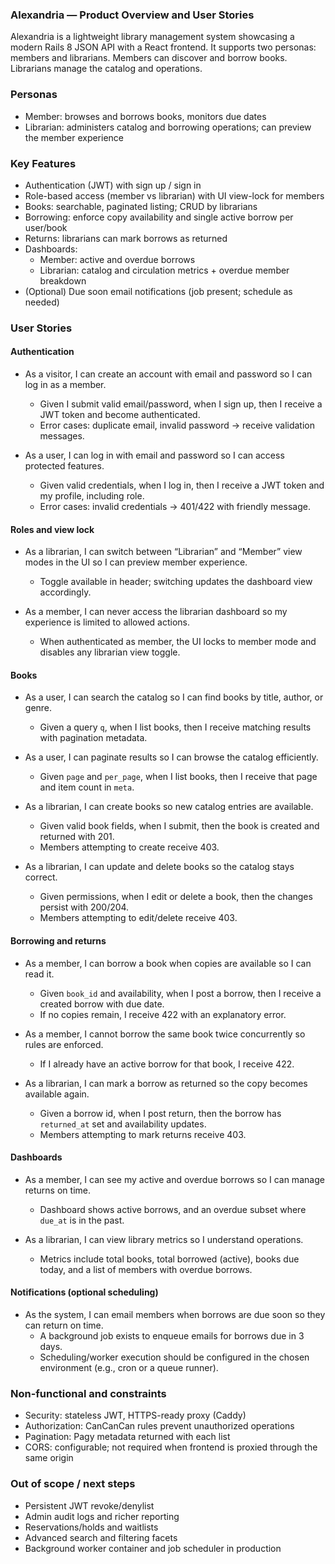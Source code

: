 ### Alexandria — Product Overview and User Stories

Alexandria is a lightweight library management system showcasing a modern Rails 8 JSON API with a React frontend. It supports two personas: members and librarians. Members can discover and borrow books. Librarians manage the catalog and operations.

### Personas

- Member: browses and borrows books, monitors due dates
- Librarian: administers catalog and borrowing operations; can preview the member experience

### Key Features

- Authentication (JWT) with sign up / sign in
- Role-based access (member vs librarian) with UI view-lock for members
- Books: searchable, paginated listing; CRUD by librarians
- Borrowing: enforce copy availability and single active borrow per user/book
- Returns: librarians can mark borrows as returned
- Dashboards:
  - Member: active and overdue borrows
  - Librarian: catalog and circulation metrics + overdue member breakdown
- (Optional) Due soon email notifications (job present; schedule as needed)

### User Stories

#### Authentication

- As a visitor, I can create an account with email and password so I can log in as a member.
  - Given I submit valid email/password, when I sign up, then I receive a JWT token and become authenticated.
  - Error cases: duplicate email, invalid password → receive validation messages.

- As a user, I can log in with email and password so I can access protected features.
  - Given valid credentials, when I log in, then I receive a JWT token and my profile, including role.
  - Error cases: invalid credentials → 401/422 with friendly message.

#### Roles and view lock

- As a librarian, I can switch between “Librarian” and “Member” view modes in the UI so I can preview member experience.
  - Toggle available in header; switching updates the dashboard view accordingly.

- As a member, I can never access the librarian dashboard so my experience is limited to allowed actions.
  - When authenticated as member, the UI locks to member mode and disables any librarian view toggle.

#### Books

- As a user, I can search the catalog so I can find books by title, author, or genre.
  - Given a query `q`, when I list books, then I receive matching results with pagination metadata.

- As a user, I can paginate results so I can browse the catalog efficiently.
  - Given `page` and `per_page`, when I list books, then I receive that page and item count in `meta`.

- As a librarian, I can create books so new catalog entries are available.
  - Given valid book fields, when I submit, then the book is created and returned with 201.
  - Members attempting to create receive 403.

- As a librarian, I can update and delete books so the catalog stays correct.
  - Given permissions, when I edit or delete a book, then the changes persist with 200/204.
  - Members attempting to edit/delete receive 403.

#### Borrowing and returns

- As a member, I can borrow a book when copies are available so I can read it.
  - Given `book_id` and availability, when I post a borrow, then I receive a created borrow with due date.
  - If no copies remain, I receive 422 with an explanatory error.

- As a member, I cannot borrow the same book twice concurrently so rules are enforced.
  - If I already have an active borrow for that book, I receive 422.

- As a librarian, I can mark a borrow as returned so the copy becomes available again.
  - Given a borrow id, when I post return, then the borrow has `returned_at` set and availability updates.
  - Members attempting to mark returns receive 403.

#### Dashboards

- As a member, I can see my active and overdue borrows so I can manage returns on time.
  - Dashboard shows active borrows, and an overdue subset where `due_at` is in the past.

- As a librarian, I can view library metrics so I understand operations.
  - Metrics include total books, total borrowed (active), books due today, and a list of members with overdue borrows.

#### Notifications (optional scheduling)

- As the system, I can email members when borrows are due soon so they can return on time.
  - A background job exists to enqueue emails for borrows due in 3 days.
  - Scheduling/worker execution should be configured in the chosen environment (e.g., cron or a queue runner).

### Non-functional and constraints

- Security: stateless JWT, HTTPS-ready proxy (Caddy)
- Authorization: CanCanCan rules prevent unauthorized operations
- Pagination: Pagy metadata returned with each list
- CORS: configurable; not required when frontend is proxied through the same origin

### Out of scope / next steps

- Persistent JWT revoke/denylist
- Admin audit logs and richer reporting
- Reservations/holds and waitlists
- Advanced search and filtering facets
- Background worker container and job scheduler in production

